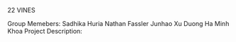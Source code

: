 22 VINES

Group Memebers:
    Sadhika Huria
    Nathan Fassler
    Junhao Xu
    Duong Ha Minh Khoa
Project Description:

